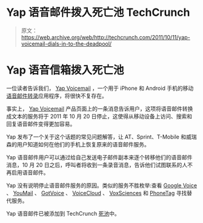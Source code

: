 # Yap 语音邮件拨入死亡池 TechCrunch

> 原文：<https://web.archive.org/web/http://techcrunch.com/2011/10/11/yap-voicemail-dials-in-to-the-deadpool/>

# Yap 语音信箱拨入死亡池

一位读者告诉我们， [Yap Voicemail](https://web.archive.org/web/20230205035348/http://www.crunchbase.com/product/yap-voicemail) ，一个用于 iPhone 和 Android 手机的移动[语音邮件转录](https://web.archive.org/web/20230205035348/https://techcrunch.com/2010/10/04/yap-iphone-voicemails/)应用程序，将很快不复存在。

事实上， [Yap Voicemail](https://web.archive.org/web/20230205035348/http://yapme.com/voicemail.html) 产品页面上的一条消息告诉用户，这项将语音邮件转换成文本的服务将于 2011 年 10 月 20 日停止，这使得从移动设备上访问、搜索和回复语音邮件变得更加容易。

Yap 发布了一个关于这个话题的常见问题解答，让 AT、Sprint、T-Mobile 和威瑞森的用户知道如何在他们的手机上恢复原来的语音邮件服务。

Yap 语音邮件用户可以通过给自己发送电子邮件副本来逐个转移他们的语音邮件消息，10 月 20 日之后，呼叫者将收到一条录音消息，告诉他们试图联系的人不再启用语音邮件。

Yap 没有说明停止语音邮件服务的原因。类似的服务不胜枚举:查看 [Google Voice](https://web.archive.org/web/20230205035348/http://www.google.com/googlevoice/about.html) 、 [YouMail](https://web.archive.org/web/20230205035348/http://www.youmail.com/home/index.do) 、 [GotVoice](https://web.archive.org/web/20230205035348/http://www.spoken.com/gotvoice/) 、 [VoiceCloud](https://web.archive.org/web/20230205035348/http://www.voicecloud.com/) 、 [VoxSciences](https://web.archive.org/web/20230205035348/http://www.voxsci.com/) 和 [PhoneTag](https://web.archive.org/web/20230205035348/http://phonetag.com/) 寻找替代服务。

Yap 语音邮件已被添加到 TechCrunch [死池](https://web.archive.org/web/20230205035348/https://techcrunch.com/tag/deadpool/)中。